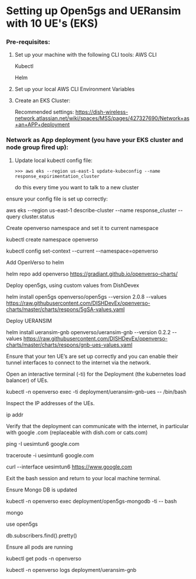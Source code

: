 # Setting up Open5gs and UERansim with 10 UE's (EKS)

### Pre-requisites:

1. Set up your machine with the following CLI tools:
    AWS CLI

    Kubectl

    Helm

2. Set up your local AWS CLI Environment Variables

3. Create an EKS Cluster:

    Recommended settings: https://dish-wireless-network.atlassian.net/wiki/spaces/MSS/pages/427327690/Network+as+an+APP+deployment

### Network as App deployment (you have your EKS cluster and node group fired up):


1. Update local kubectl config file:

    ```console
    >>> aws eks --region us-east-1 update-kubeconfig --name response_expirimentation_cluster
    ```

    do this every time you want to talk to a new cluster

ensure your config file is set up correctly:

 aws eks --region us-east-1 describe-cluster --name response_cluster --query cluster.status

Create openverso namespace and set it to current namespace

kubectl create namespace openverso

kubectl config set-context --current --namespace=openverso

Add OpenVerso to helm

helm repo add openverso https://gradiant.github.io/openverso-charts/

Deploy open5gs, using custom values from DishDevex

helm install open5gs openverso/open5gs --version 2.0.8 --values https://raw.githubusercontent.com/DISHDevEx/openverso-charts/master/charts/respons/5gSA-values.yaml

Deploy UERANSIM

helm install ueransim-gnb openverso/ueransim-gnb --version 0.2.2 --values https://raw.githubusercontent.com/DISHDevEx/openverso-charts/master/charts/respons/gnb-ues-values.yaml

Ensure that your ten UE’s are set up correctly and you can enable their tunnel interfaces to connect to the internet via the network.

Open an interactive terminal (-ti) for the Deployment (the kubernetes load balancer) of UEs.

kubectl -n openverso exec -ti deployment/ueransim-gnb-ues -- /bin/bash

Inspect the IP addresses of the UEs.

ip addr

Verify that the deployment can communicate with the internet, in particular with google .com (replaceable with dish.com or cats.com)

ping -I uesimtun6 google.com

traceroute -i uesimtun6 google.com

curl --interface uesimtun6 https://www.google.com

Exit the bash session and return to your local machine terminal.

Ensure Mongo DB is updated

kubectl -n openverso exec deployment/open5gs-mongodb -ti -- bash

mongo

use open5gs

db.subscribers.find().pretty()

Ensure all pods are running

kubectl get pods -n openverso

kubectl -n openverso logs deployment/ueransim-gnb